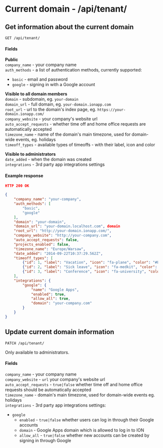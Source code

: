 Current domain - /api/tenant/
============

## Get information about the current domain

`GET /api/tenant/`

#### Fields

__Public__  
`company_name` - your company name  
`auth_methods` - a list of authentication methods, currently supported:
- `basic` - email and password
- `google` - signing in with a Google account

__Visible to all domain members__  
`domain` - subdomain, eg. `your-domain`  
`domain_url` - full domain, eg. `your-domain.ionapp.com`  
`root_url` - url to the domain's index page, eg. `https://your-domain.ionapp.com/`  
`company_website` - your company's website url  
`auto_accept_requests` - whether time off and home office requests are automatically accepted  
`timezone_name` - name of the domain's main timezone, used for domain-wide events, eg. holidays  
`timeoff_types` - available types of timeoffs - with their label, icon and color

__Visible to administrators__  
`date_added` - when the domain was created  
`integrations` - 3rd party app integrations settings  

#### Example response

```json
HTTP 200 OK

{
    "company_name": "your-company", 
    "auth_methods": [
        "basic", 
        "google"
    ], 
    "domain": "your-domain", 
    "domain_url": "your-domain.localhost.com", domain
    "root_url": "http://your-domain.ionapp.com/", 
    "company_website": "http://your-company.com", 
    "auto_accept_requests": false, 
    "projects_enabled": false, 
    "timezone_name": "Europe/Warsaw", 
    "date_added": "2014-09-22T10:37:29.562Z", 
    "timeoff_types": [
        {"id": 1, "label": "Vacation", "icon": "fa-plane", "color": "#E95A4A"}
        {"id": 2, "label": "Sick leave", "icon": "fa-medkit", "color": "#8A6493"}
        {"id": 3, "label": "Conference", "icon": "fa-university", "color": "#E4A834"}
    ],
    "integrations": {
        "google": {
            "name": "Google Apps", 
            "enabled": true, 
            "allow_all": true, 
            "domain": "your-company.com"
        }
    }
}
```

## Update current domain information

`PATCH /api/tenant/`

Only available to administrators.

#### Fields
`company_name` - your company name  
`company_website` - `url` your company's website url  
`auto_accept_requests` - `true|false` whether time off and home office requests should be automatically accepted  
`timezone_name` - domain's main timezone, used for domain-wide events eg. holidays  
`integrations` - 3rd party app integrations settings:  

- `google`
    + `enabled` - `true|false` whether users can log in through their Google accounts  
    + `domain` - Google Apps domain which is allowed to log in to ION  
    + `allow_all` - `true|false` whether new accounts can be created by signing in through Google  

